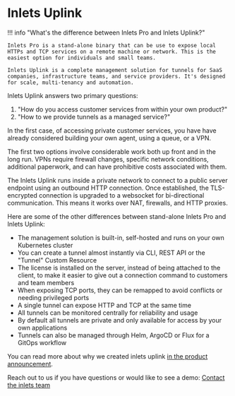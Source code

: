 # Inlets Uplink

!!! info "What's the difference between Inlets Pro and Inlets Uplink?"
    
    Inlets Pro is a stand-alone binary that can be use to expose local HTTPs and TCP services on a remote machine or network. This is the easiest option for individuals and small teams.

    Inlets Uplink is a complete management solution for tunnels for SaaS companies, infrastructure teams, and service providers. It's designed for scale, multi-tenancy and automation.

Inlets Uplink answers two primary questions:

1. "How do you access customer services from within your own product?"
2. "How to we provide tunnels as a managed service?"

In the first case, of accessing private customer services, you have have already considered building your own agent, using a queue, or a VPN.

The first two options involve considerable work both up front and in the long run. VPNs require firewall changes, specific network conditions, additional paperwork, and can have prohibitive costs associated with them.

The Inlets Uplink runs inside a private network to connect to a public server endpoint using an outbound HTTP connection. Once established, the TLS-encrypted connection is upgraded to a websocket for bi-directional communication. This means it works over NAT, firewalls, and HTTP proxies.

Here are some of the other differences between stand-alone Inlets Pro and Inlets Uplink:

* The management solution is built-in, self-hosted and runs on your own Kubernetes cluster
* You can create a tunnel almost instantly via CLI, REST API or the "Tunnel" Custom Resource
* The license is installed on the server, instead of being attached to the client, to make it easier to give out a connection command to customers and team members
* When exposing TCP ports, they can be remapped to avoid conflicts or needing privileged ports
* A single tunnel can expose HTTP and TCP at the same time
* All tunnels can be monitored centrally for reliability and usage
* By default all tunnels are private and only available for access by your own applications
* Tunnels can also be managed through Helm, ArgoCD or Flux for a GitOps workflow

You can read more about why we created inlets uplink [in the product announcement](https://inlets.dev/blog/2022/11/16/service-provider-uplinks.html).

Reach out to us if you have questions or would like to see a demo: [Contact the inlets team](https://inlets.dev/contact)
